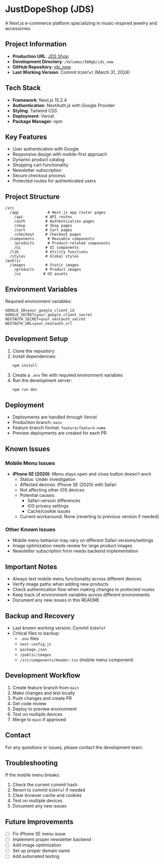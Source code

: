 # JustDopeShop (JDS)

A Next.js e-commerce platform specializing in music-inspired jewelry and accessories.

## Project Information
- **Production URL**: [JDS Shop](https://jds-9kok16kkl-aycher-gmailcoms-projects.vercel.app)
- **Development Directory**: `/Volumes/500gb/jds_new`
- **GitHub Repository**: [jds_new](https://github.com/aycher2000/jds_new)
- **Last Working Version**: Commit `8104fa7` (March 31, 2024)

## Tech Stack
- **Framework**: Next.js 15.2.4
- **Authentication**: NextAuth.js with Google Provider
- **Styling**: Tailwind CSS
- **Deployment**: Vercel
- **Package Manager**: npm

## Key Features
- User authentication with Google
- Responsive design with mobile-first approach
- Dynamic product catalog
- Shopping cart functionality
- Newsletter subscription
- Secure checkout process
- Protected routes for authenticated users

## Project Structure
```
/src
  /app             # Next.js app router pages
    /api          # API routes
    /auth         # Authentication pages
    /shop         # Shop pages
    /cart         # Cart pages
    /checkout     # Checkout pages
  /components      # Reusable components
    /products      # Product-related components
    /ui           # UI components
  /lib            # Utility functions
  /styles         # Global styles
/public
  /images         # Static images
    /products     # Product images
    /ui          # UI assets
```

## Environment Variables
Required environment variables:
```
GOOGLE_ID=your_google_client_id
GOOGLE_SECRET=your_google_client_secret
NEXTAUTH_SECRET=your_nextauth_secret
NEXTAUTH_URL=your_nextauth_url
```

## Development Setup
1. Clone the repository
2. Install dependencies:
   ```bash
   npm install
   ```
3. Create a `.env` file with required environment variables
4. Run the development server:
   ```bash
   npm run dev
   ```

## Deployment
- Deployments are handled through Vercel
- Production branch: `main`
- Feature branch format: `feature/feature-name`
- Preview deployments are created for each PR

## Known Issues
### Mobile Menu Issues
- **iPhone SE (2020)**: Menu stays open and close button doesn't work
  - Status: Under investigation
  - Affected devices: iPhone SE (2020) with Safari
  - Not affecting other iOS devices
  - Potential causes:
    - Safari version differences
    - iOS privacy settings
    - Cache/cookie issues
  - Current workaround: None (reverting to previous version if needed)

### Other Known Issues
- Mobile menu behavior may vary on different Safari versions/settings
- Image optimization needs review for large product images
- Newsletter subscription form needs backend implementation

## Important Notes
- Always test mobile menu functionality across different devices
- Verify image paths when adding new products
- Check authentication flow when making changes to protected routes
- Keep track of environment variables across different environments
- Document any new issues in this README

## Backup and Recovery
- Last known working version: Commit `8104fa7`
- Critical files to backup:
  - `.env` files
  - `next.config.js`
  - `package.json`
  - `/public/images`
  - `/src/components/Header.tsx` (mobile menu component)

## Development Workflow
1. Create feature branch from `main`
2. Make changes and test locally
3. Push changes and create PR
4. Get code review
5. Deploy to preview environment
6. Test on multiple devices
7. Merge to `main` if approved

## Contact
For any questions or issues, please contact the development team.

## Troubleshooting
If the mobile menu breaks:
1. Check the current commit hash
2. Revert to commit `8104fa7` if needed
3. Clear browser cache and cookies
4. Test on multiple devices
5. Document any new issues

## Future Improvements
- [ ] Fix iPhone SE menu issue
- [ ] Implement proper newsletter backend
- [ ] Add image optimization
- [ ] Set up proper domain name
- [ ] Add automated testing
